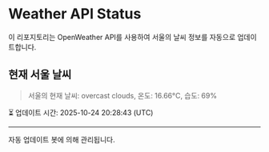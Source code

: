 
# Weather API Status

이 리포지토리는 OpenWeather API를 사용하여 서울의 날씨 정보를 자동으로 업데이트합니다.

## 현재 서울 날씨
> 서울의 현재 날씨: overcast clouds, 온도: 16.66°C, 습도: 69%

⏳ 업데이트 시간: 2025-10-24 20:28:43 (UTC)

---
자동 업데이트 봇에 의해 관리됩니다.
